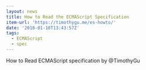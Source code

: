 ```yaml
---
layout: news
title: How to Read the ECMAScript Specification
item-url: 'https://timothygu.me/es-howto/'
date: '2018-01-10T13:43:57Z'
tags:
  - ECMAScript
  - spec
---
```

How to Read ECMAScript specification by @TimothyGu
